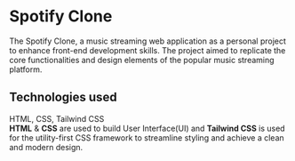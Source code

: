 # Spotify Clone

The Spotify Clone, a music streaming web application as a personal project to enhance front-end development skills. The project aimed to replicate the core functionalities and design elements of the popular music streaming platform.

## Technologies used

HTML, CSS, Tailwind CSS
<br>
**HTML** & **CSS** are used to build User Interface(UI) and **Tailwind CSS** is used for the utility-first CSS framework to streamline styling and achieve a clean and modern design.